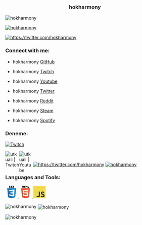 <h3 align="center">hokharmony</h3>

<p align="left"> <img src="https://komarev.com/ghpvc/?username=hokharmony&label=Profile%20views&color=0e75b6&style=flat" alt="hokharmony" /> </p>

<p align="left"> <a href="https://github.com/ryo-ma/github-profile-trophy"><img src="https://github-profile-trophy.vercel.app/?username=hokharmony" alt="hokharmony" /></a> </p>

<p align="left"> <a href="https://twitter.com/https://twitter.com/hokharmony" target="blank"><img src="https://img.shields.io/twitter/follow/https://twitter.com/hokharmony?logo=twitter&style=for-the-badge" alt="https://twitter.com/hokharmony" /></a> </p>

<h3 align="left">Connect with me:</h3>
  
- hokharmony [GitHub](https://github.com/hokharmony)

- hokharmony [Twitch](https://www.twitch.tv/hokharmony)

- hokharmony [Youtube](https://www.youtube.com/channel/UC5XBrb0wb4lnpfG0cSTaguQ)

- hokharmony [Twitter](https://twitter.com/hokharmony)

- hokharmony [Reddit](https://www.reddit.com/u/hokharmony)

- hokharmony [Steam](https://steamcommunity.com/profiles/76561198874388272)

- hokharmony [Spotify](https://open.spotify.com/user/31rliietdvsx7qgkbzwjsaiqwvxq)

<h3 align="left">Deneme:</h3>

[![Twitch](https://img.shields.io/badge/twitch-%239146FF.svg?&style=for-the-badge&logo=twitch&logoColor=white)][twitch]

[<img align="left" alt="utkuali | Twitch" width="44px" src="https://img.icons8.com/fluent/2x/twitch.png" />][twitch]
[<img align="left" alt="utkuali | Youtube" width="44px" src="https://img.icons8.com/color/2x/youtube-play.png" />][youtube]

<br />

[twitch]: https://www.twitch.tv/hokharmony
[youtube]: https://www.youtube.com/channel/UC5XBrb0wb4lnpfG0cSTaguQ

<p align="left">
<a href="https://twitter.com/https://twitter.com/hokharmony" target="blank"><img align="center" src="https://raw.githubusercontent.com/rahuldkjain/github-profile-readme-generator/neutral-icons/src/images/icons/Social/twitter.svg" alt="https://twitter.com/hokharmony" height="30" width="40" /></a>
<a href="https://www.youtube.com/c/hokharmony" target="blank"><img align="center" src="https://raw.githubusercontent.com/rahuldkjain/github-profile-readme-generator/neutral-icons/src/images/icons/Social/youtube.svg" alt="hokharmony" height="30" width="40" /></a>
</p>

<h3 align="left">Languages and Tools:</h3>
<p align="left"> <a href="https://www.w3schools.com/css/" target="_blank"> <img src="https://raw.githubusercontent.com/devicons/devicon/master/icons/css3/css3-original-wordmark.svg" alt="css3" width="40" height="40"/> </a> <a href="https://www.w3.org/html/" target="_blank"> <img src="https://raw.githubusercontent.com/devicons/devicon/master/icons/html5/html5-original-wordmark.svg" alt="html5" width="40" height="40"/> </a> <a href="https://developer.mozilla.org/en-US/docs/Web/JavaScript" target="_blank"> <img src="https://raw.githubusercontent.com/devicons/devicon/master/icons/javascript/javascript-original.svg" alt="javascript" width="40" height="40"/> </a> </p>

<p><img align="left" src="https://github-readme-stats.vercel.app/api/top-langs?username=hokharmony&show_icons=true&locale=en&layout=compact" alt="hokharmony" /></p>

<p>&nbsp;<img align="center" src="https://github-readme-stats.vercel.app/api?username=hokharmony&show_icons=true&locale=en" alt="hokharmony" /></p>

<p><img align="center" src="https://github-readme-streak-stats.herokuapp.com/?user=hokharmony&" alt="hokharmony" /></p>
